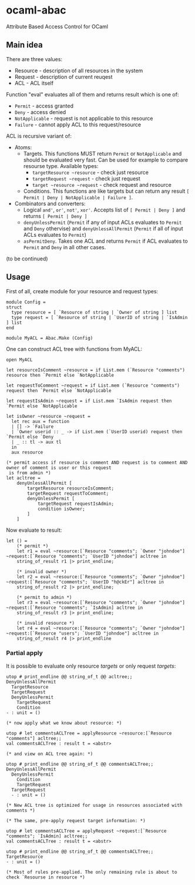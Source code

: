 # ocaml-abac
Attribute Based Access Control for OCaml

## Main idea

There are three values:
 * Resource  - description of all resources in the system
 * Request   - description of current reuqest
 * ACL       - ACL itself

Function "eval" evaluates all of them and returns result which is one of:

 * `Permit` - access granted
 * `Deny` - access denied
 * `NotApplicable` - request is not applicable to this resource
 * `Failure` - cannot apply ACL to this request/resource
 
ACL is recursive variant of:

* Atoms:
  * Targets. This functions MUST return `Permit` or `NotApplicable` and should be evaluated very fast.
Can be used for example to compare resourse type. Available types:
    * `targetResource ~resource`      - check just resource
    * `targetRequest ~request`        - check just request
    * `target ~resource ~request`     - check request and resource
  * Conditions. This functions are like targets but can return any result `[ Permit | Deny | NotApplicable | Failure ]`.
* Combinators and converters:
  * Logical `and'`, `or'`, `not'`, `xor'`. Accepts list of `[ Permit | Deny ]` and returns `[ Permit | Deny ]`
  * `denyUnlessPermit` (`Permit` if any of input ACLs evaluates to `Permit` and `Deny` othervise) and 
`denyUnlessAllPermit` (`Permit` if all of input ACLs evaluates to `Permit`)
  * `asPermitDeny`. Takes one ACL and returns `Permit` if ACL evaluates to `Permit` and `Deny` in all other cases.

(to be continued)

## Usage

First of all, create module for your resource and request types:
```
module Config =
struct
  type resource = [ `Resource of string | `Owner of string ] list
  type request = [ `Resource of string | `UserID of string | `IsAdmin ] list
end

module MyACL = Abac.Make (Config)
```

One can construct ACL tree with functions from MyACL:
```
open MyACL

let resourceIsComment ~resource = if List.mem (`Resource "comments") resource then `Permit else `NotApplicable

let requestToComment ~request = if List.mem (`Resource "comments") request then `Permit else `NotApplicable

let requestIsAdmin ~request = if List.mem `IsAdmin request then `Permit else `NotApplicable

let isOwner ~resource ~request =
  let rec aux = function
  | [] -> `Failure
  | `Owner userid :: _ -> if List.mem (`UserID userid) request then `Permit else `Deny
  | _ :: tl -> aux tl
  in
  aux resource

(* permit access if resource is comment AND request is to comment AND owner of comment is user or this request
 is from admin *)
let acltree =
    denyUnlessAllPermit [
        targetResource resourceIsComment;
        targetRequest requestToComment;
        denyUnlessPermit [
            targetRequest requestIsAdmin;
            condition isOwner;
        ]
    ]
```
Now evaluate to result:
```
let () =
    (* permit *)
    let r1 = eval ~resource:[`Resource "comments"; `Owner "johndoe"] ~request:[`Resource "comments"; `UserID "johndoe"] acltree in
    string_of_result r1 |> print_endline;

    (* invalid owner *)
    let r2 = eval ~resource:[`Resource "comments"; `Owner "johndoe"] ~request:[`Resource "comments"; `UserID "h@ckEr"] acltree in
    string_of_result r2 |> print_endline;
 
    (* permit to admin *)
    let r3 = eval ~resource:[`Resource "comments"; `Owner "johndoe"] ~request:[`Resource "comments"; `IsAdmin] acltree in
    string_of_result r3 |> print_endline;
 
    (* invalid resource *)
    let r4 = eval ~resource:[`Resource "comments"; `Owner "johndoe"] ~request:[`Resource "users"; `UserID "johndoe"] acltree in
    string_of_result r4 |> print_endline
```
### Partial apply
It is possible to evaluate only resource *targets* or only request *targets*:

```
utop # print_endline @@ string_of_t @@ acltree;;
DenyUnlessAllPermit
  TargetResource
  TargetRequest                                                                             
  DenyUnlessPermit
    TargetRequest
    Condition
- : unit = ()

(* now apply what we know about resource: *)

utop # let commentsACLTree = applyResource ~resource:[`Resource "comments"] acltree;;
val commentsACLTree : result t = <abstr>

(* and view on ACL tree again: *)

utop # print_endline @@ string_of_t @@ commentsACLTree;;
DenyUnlessAllPermit
  DenyUnlessPermit
    Condition
    TargetRequest
  TargetRequest
  - : unit = ()

(* New ACL tree is optimized for usage in resources associated with comments *)

(* The same, pre-apply request target information: *)

utop # let commentsACLTree = applyRequest ~request:[`Resource "comments"; `IsAdmin] acltree;;
val commentsACLTree : result t = <abstr>

utop # print_endline @@ string_of_t @@ commentsACLTree;;
TargetResource
- : unit = ()

(* Most of rules pre-applied. The only remaining rule is about to check `Resourse in resource *)
```
